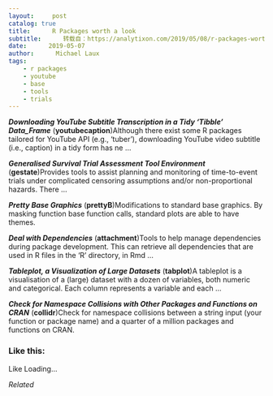 ```yaml
---
layout:     post
catalog: true
title:      R Packages worth a look
subtitle:      转载自：https://analytixon.com/2019/05/08/r-packages-worth-a-look-1509/
date:      2019-05-07
author:      Michael Laux
tags:
    - r packages
    - youtube
    - base
    - tools
    - trials
---
```


***Downloading YouTube Subtitle Transcription in a Tidy ‘Tibble’ Data_Frame*** (**youtubecaption**)Although there exist some R packages tailored for YouTube API (e.g., ‘tuber’), downloading YouTube video subtitle (i.e., caption) in a tidy form has ne …

***Generalised Survival Trial Assessment Tool Environment*** (**gestate**)Provides tools to assist planning and monitoring of time-to-event trials under complicated censoring assumptions and/or non-proportional hazards. There …

***Pretty Base Graphics*** (**prettyB**)Modifications to standard base graphics. By masking function base function calls, standard plots are able to have themes.

***Deal with Dependencies*** (**attachment**)Tools to help manage dependencies during package development. This can retrieve all dependencies that are used in R files in the ‘R’ directory, in Rmd …

***Tableplot, a Visualization of Large Datasets*** (**tabplot**)A tableplot is a visualisation of a (large) dataset with a dozen of variables, both numeric and categorical. Each column represents a variable and each …

***Check for Namespace Collisions with Other Packages and Functions on CRAN*** (**collidr**)Check for namespace collisions between a string input (your function or package name) and a quarter of a million packages and functions on CRAN.





### Like this:

Like Loading...


*Related*

